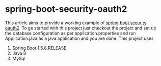 # spring-boot-security-oauth2
This article aims to provide a working example of [spring boot security oauth2](http://www.devglan.com/spring-security/spring-boot-security-oauth2-example). To ge started with this project just checkout the project
and set up the database configuration as per application.properties and run Application.java as a java application and you are done.
This project uses
1. Spring Boot 1.5.8.RELEASE
2. Java 8
3. MySql
